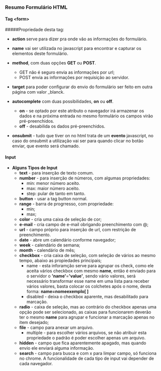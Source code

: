 ### Resumo Formulário HTML

#### Tag **&lt;form>**
#####Propriedade desta tag:
* **action** serve para dizer pra onde vão as informações do formulário.

* **name** vai ser utilizada no javascript para encontrar e capturar os elementos deste formulário.

* **method**, com duas opções **GET** ou **POST**.
  * GET não é seguro envia as informações por url;
  * POST envia as informações por requisição ao servidor.
* **target** para poder configurar do envio do formulário ser feito em outra página com valor _blanck.
* **autocomplete** com duas possibilidades, **on** ou **off**.
  * **on** - se optado por este atributo o navegador irá armazenar os dados e na próxima entrada no mesmo formulário os campos virão pré-preenchidos.
  * **off** - desabilida os dados pré-preenchidos.
* **onsubmit** - tudo que tiver on no html trata de um **evento** javascript, no caso do onsubmit a utilização vai ser para quando clicar no botão enviar, que evento será chamado.

#### Input
* **Alguns Tipos de Input**
  * **text** - para inserção de texto comum.
  * **number** - para inserção de números, com algumas propriedades:
    * min: menor número aceito.
    * max: maior número aceito.
    * step: pular de tanto em tanto.
  * **button** - usar a tag button normal.
  * **range** - barra de progrresso, com propriedade:
    * min;
    * max;
  * **color** - cria uma caixa de seleção de cor;
  * **e-mail** - cria campo de e-mail obrigando preenchimento com @;
  * **url** - campo próprio para inserção de url, com restrição de preenchimento.
  * **date** - abre um calendário conforme navegador;
  * **week** - calendário de semana;
  * **month** - calendário de mês;
  * **checkbox** - cria caixa de seleção, com seleção de vários ao mesmo tempo, abaixo as propiedades principais;
    * name - esta inforamção serve para agrupar os check, como ele aceita vários checkbox com mesmo **name**, então é enviado para o servidor o **'name'**=**'value'**, sendo vário valores, será necessário transformar esse name em uma lista para receber vários valores, basta colocar os colchetes após o nome, desta forma: **name=nomeexemplo[ ]**
    * disabled - deixa o checkbox aparente, mas desabilitado para marcação.
  * **radio** - caixa de seleção, mas ao contrário do checkbox apenas uma opção pode ser selecionado, as caixas para funcionarem deverão ter o mesmo **name** para agrupar e funcionar a marcação apenas no item desejado;
  * **file** - campo para anexar um arquivo.
    * multiple - para escolher vários arquivos, se não atribuir esta propriedade o padrão é poder escolher apenas um arquivo.
  * **hidden** - campo que fica aparentemente apagado, mas quando envio ele enviará alguma informação.
  * **search** - campo para busca e com x para limpar campo, só funciona no chrome.
A funcionalidade de cada tipo de input vai depender de cada navegador.

